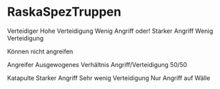 RaskaSpezTruppen
=========

Verteidiger
  Hohe Verteidigung
  Wenig Angriff
  oder! 
  Starker Angriff
  Wenig Verteidigung
  
  Können nicht angreifen

Angreifer
  Ausgewogenes Verhältnis Angriff/Verteidigung
  50/50

Katapulte
  Starker Angriff
  Sehr wenig Verteidigung
  Nur Angriff auf Wälle
  
